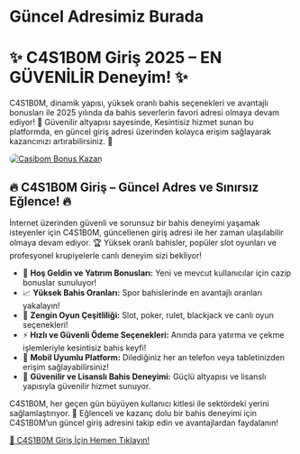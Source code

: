 # Güncel Adresimiz Burada

<h1>✨ C4S1B0M Giriş 2025 – EN GÜVENİLİR Deneyim! ✨</h1>
<p>C4S1B0M, dinamik yapısı, yüksek oranlı bahis seçenekleri ve avantajlı bonusları ile 2025 yılında da bahis severlerin favori adresi olmaya devam ediyor! 🎰 Güvenilir altyapısı sayesinde, Kesintisiz hizmet sunan bu platformda, en güncel giriş adresi üzerinden kolayca erişim sağlayarak kazancınızı artırabilirsiniz. 💸</p>
<a href="https://shorto.link/SOLal" title="Casibom Bonus Fırsatları">
    <img src="https://i.ibb.co/5K7Ks6w/zzzz3.gif" alt="Casibom Bonus Kazan" style="max-width:100%; height:auto; border-radius:8px;">
</a>
<div class="description">
    <h2>🔥 C4S1B0M Giriş – Güncel Adres ve Sınırsız Eğlence! 🔥</h2>
    <p>İnternet üzerinden güvenli ve sorunsuz bir bahis deneyimi yaşamak isteyenler için C4S1B0M, güncellenen giriş adresi ile her zaman ulaşılabilir olmaya devam ediyor. 🏆 Yüksek oranlı bahisler, popüler slot oyunları ve profesyonel krupiyelerle canlı deneyim sizi bekliyor!</p>
    <ul>
        <li>🎁 <strong>Hoş Geldin ve Yatırım Bonusları:</strong> Yeni ve mevcut kullanıcılar için cazip bonuslar sunuluyor!</li>
        <li>📈 <strong>Yüksek Bahis Oranları:</strong> Spor bahislerinde en avantajlı oranları yakalayın!</li>
        <li>🎲 <strong>Zengin Oyun Çeşitliliği:</strong> Slot, poker, rulet, blackjack ve canlı oyun seçenekleri!</li>
        <li>⚡️ <strong>Hızlı ve Güvenli Ödeme Seçenekleri:</strong> Anında para yatırma ve çekme işlemleriyle kesintisiz bahis keyfi!</li>
        <li>📱 <strong>Mobil Uyumlu Platform:</strong> Dilediğiniz her an telefon veya tabletinizden erişim sağlayabilirsiniz!</li>
        <li>🔐 <strong>Güvenilir ve Lisanslı Bahis Deneyimi:</strong> Güçlü altyapısı ve lisanslı yapısıyla güvenilir hizmet sunuyor.</li>
    </ul>
    <p>C4S1B0M, her geçen gün büyüyen kullanıcı kitlesi ile sektördeki yerini sağlamlaştırıyor. 🌟 Eğlenceli ve kazanç dolu bir bahis deneyimi için C4S1B0M’un güncel giriş adresini takip edin ve avantajlardan faydalanın!</p>
    <a href="https://shorto.link/SOLal" title="Casibom Giriş Adresi">🔗 C4S1B0M Giriş İçin Hemen Tıklayın!</a>
